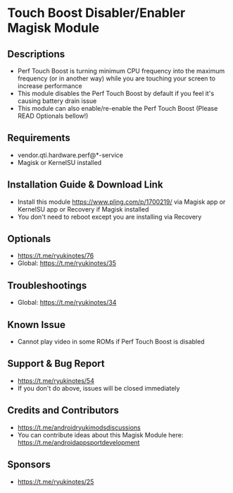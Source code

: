 # Touch Boost Disabler/Enabler Magisk Module

## Descriptions
- Perf Touch Boost is turning minimum CPU frequency into the maximum frequency (or in another way) while you are touching your screen to increase performance
- This module disables the Perf Touch Boost by default if you feel it's causing battery drain issue
- This module can also enable/re-enable the Perf Touch Boost (Please READ Optionals bellow!)

## Requirements
- vendor.qti.hardware.perf@*-service
- Magisk or KernelSU installed

## Installation Guide & Download Link
- Install this module https://www.pling.com/p/1700219/ via Magisk app or KernelSU app or Recovery if Magisk installed
- You don't need to reboot except you are installing via Recovery

## Optionals
- https://t.me/ryukinotes/76
- Global: https://t.me/ryukinotes/35

## Troubleshootings
- Global: https://t.me/ryukinotes/34

## Known Issue
- Cannot play video in some ROMs if Perf Touch Boost is disabled

## Support & Bug Report
- https://t.me/ryukinotes/54
- If you don't do above, issues will be closed immediately

## Credits and Contributors
- https://t.me/androidryukimodsdiscussions
- You can contribute ideas about this Magisk Module here: https://t.me/androidappsportdevelopment

## Sponsors
- https://t.me/ryukinotes/25


